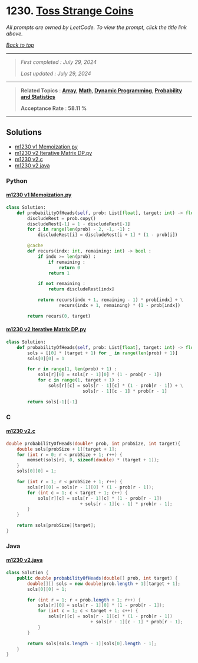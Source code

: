 # 1230. [Toss Strange Coins](<https://leetcode.com/problems/toss-strange-coins>)

*All prompts are owned by LeetCode. To view the prompt, click the title link above.*

*[Back to top](<../README.md>)*

------

> *First completed : July 29, 2024*
>
> *Last updated : July 29, 2024*

------

> **Related Topics** : **[Array](<by_topic/Array.md>), [Math](<by_topic/Math.md>), [Dynamic Programming](<by_topic/Dynamic Programming.md>), [Probability and Statistics](<by_topic/Probability and Statistics.md>)**
>
> **Acceptance Rate** : **58.11 %**

------

## Solutions

- [m1230 v1 Memoization.py](<../my-submissions/m1230 v1 Memoization.py>)
- [m1230 v2 Iterative Matrix DP.py](<../my-submissions/m1230 v2 Iterative Matrix DP.py>)
- [m1230 v2.c](<../my-submissions/m1230 v2.c>)
- [m1230 v2.java](<../my-submissions/m1230 v2.java>)
### Python
#### [m1230 v1 Memoization.py](<../my-submissions/m1230 v1 Memoization.py>)
```Python
class Solution:
    def probabilityOfHeads(self, prob: List[float], target: int) -> float:
        discludeRest = prob.copy()
        discludeRest[-1] = 1 - discludeRest[-1]
        for i in range(len(prob) - 2, -1, -1) :
            discludeRest[i] = discludeRest[i + 1] * (1 - prob[i])

        @cache
        def recurs(indx: int, remaining: int) -> bool :
            if indx >= len(prob) :
                if remaining :
                    return 0
                return 1

            if not remaining :
                return discludeRest[indx]

            return recurs(indx + 1, remaining - 1) * prob[indx] + \
                    recurs(indx + 1, remaining) * (1 - prob[indx])

        return recurs(0, target)
```

#### [m1230 v2 Iterative Matrix DP.py](<../my-submissions/m1230 v2 Iterative Matrix DP.py>)
```Python
class Solution:
    def probabilityOfHeads(self, prob: List[float], target: int) -> float:
        sols = [[0] * (target + 1) for _ in range(len(prob) + 1)]
        sols[0][0] = 1

        for r in range(1, len(prob) + 1) :
            sols[r][0] = sols[r - 1][0] * (1 - prob[r - 1])
            for c in range(1, target + 1) :
                sols[r][c] = sols[r - 1][c] * (1 - prob[r - 1]) + \
                             sols[r - 1][c - 1] * prob[r - 1]

        return sols[-1][-1]
```

### C
#### [m1230 v2.c](<../my-submissions/m1230 v2.c>)
```C
double probabilityOfHeads(double* prob, int probSize, int target){
    double sols[probSize + 1][target + 1];
    for (int r = 0; r < probSize + 1; r++) {
        memset(sols[r], 0, sizeof(double) * (target + 1));
    }
    sols[0][0] = 1;

    for (int r = 1; r < probSize + 1; r++) {
        sols[r][0] = sols[r - 1][0] * (1 - prob[r - 1]);
        for (int c = 1; c < target + 1; c++) {
            sols[r][c] = sols[r - 1][c] * (1 - prob[r - 1])
                            + sols[r - 1][c - 1] * prob[r - 1];
        }
    }

    return sols[probSize][target];
}
```

### Java
#### [m1230 v2.java](<../my-submissions/m1230 v2.java>)
```Java
class Solution {
    public double probabilityOfHeads(double[] prob, int target) {
        double[][] sols = new double[prob.length + 1][target + 1];
        sols[0][0] = 1;

        for (int r = 1; r < prob.length + 1; r++) {
            sols[r][0] = sols[r - 1][0] * (1 - prob[r - 1]);
            for (int c = 1; c < target + 1; c++) {
                sols[r][c] = sols[r - 1][c] * (1 - prob[r - 1])
                                + sols[r - 1][c - 1] * prob[r - 1];
            }
        }

        return sols[sols.length - 1][sols[0].length - 1];
    }
}
```

